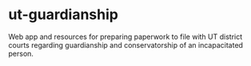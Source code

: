 ut-guardianship
===============

Web app and resources for preparing paperwork to file with UT district courts regarding guardianship and conservatorship of an incapacitated person.
